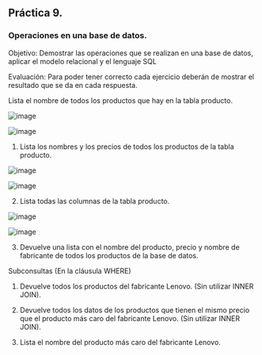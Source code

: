 ## Práctica 9.
### Operaciones en una base de datos.
Objetivo: Demostrar las operaciones que se realizan en una base de datos, aplicar el modelo relacional y el lenguaje SQL

Evaluación: Para poder tener correcto cada ejercicio deberán de mostrar el resultado que se da en cada respuesta.

Lista el nombre de todos los productos que hay en la tabla producto.

![image](https://user-images.githubusercontent.com/102439883/172985226-7a228509-0359-4e11-920d-0da653b35ec8.png)

![image](https://user-images.githubusercontent.com/102439883/172985273-a7f18120-f8eb-4081-8e46-68d29ce92546.png)


1. Lista los nombres y los precios de todos los productos de la tabla producto.

![image](https://user-images.githubusercontent.com/102439883/172984797-91651347-80a0-44ee-bec0-dc9df4dde8c2.png)

![image](https://user-images.githubusercontent.com/102439883/172984836-df1be28a-94aa-41a1-94f3-cb3ff980a482.png)

2. Lista todas las columnas de la tabla producto.

![image](https://user-images.githubusercontent.com/102439883/172985401-9e75f847-c39a-4cf2-91c2-f9156786c7cd.png)

![image](https://user-images.githubusercontent.com/102439883/172985454-80e76f3a-ba62-47ae-9417-2953aa5c19f7.png)


3. Devuelve una lista con el nombre del producto, precio y nombre de fabricante de
todos los productos de la base de datos.

Subconsultas (En la cláusula WHERE)
1. Devuelve todos los productos del fabricante Lenovo. (Sin utilizar INNER
JOIN).


2. Devuelve todos los datos de los productos que tienen el mismo precio que el
producto más caro del fabricante Lenovo. (Sin utilizar INNER JOIN).


3. Lista el nombre del producto más caro del fabricante Lenovo.
